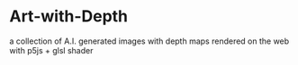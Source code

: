 # Art-with-Depth
a collection of A.I. generated images with depth maps rendered on the web with p5js + glsl shader
